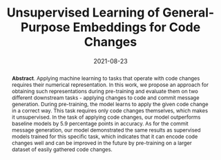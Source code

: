 ---
title: "Unsupervised Learning of General-Purpose Embeddings for Code Changes"
authors: '<i>Mikhail Pravilov, Egor Bogomolov, Yaroslav Golubev, and Timofey Bryksin</i>'
status: "published"
collection: publications
permalink: /publication/2021-08-23-code-change-embeddings
date: 2021-08-23
venue: "proceedings of <b>MaLTeSQuE'21</b>"
pdf: 'https://arxiv.org/pdf/2106.02087.pdf'
data: 'https://zenodo.org/record/5082684'
paperurl: 'https://doi.org/10.1145/3472674.3473979'
count: 'C6'
abstract: '<p><b>Abstract</b>. Applying machine learning to tasks that operate with code changes requires their numerical representation. In this work, we propose an approach for obtaining such representations during pre-training and evaluate them on two different downstream tasks - applying changes to code and commit message generation. During pre-training, the model learns to apply the given code change in a correct way. This task requires only code changes themselves, which makes it unsupervised. In the task of applying code changes, our model outperforms baseline models by 5.9 percentage points in accuracy. As for the commit message generation, our model demonstrated the same results as supervised models trained for this specific task, which indicates that it can encode code changes well and can be improved in the future by pre-training on a larger dataset of easily gathered code changes.</p>'
---
